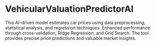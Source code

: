 # VehicularValuationPredictorAI
This AI-driven model estimates car prices using data preprocessing, statistical analysis, and regression techniques. Enhanced performance through cross-validation, Ridge Regression, and Grid Search. The tool provides precise price predictions and valuable market insights.
